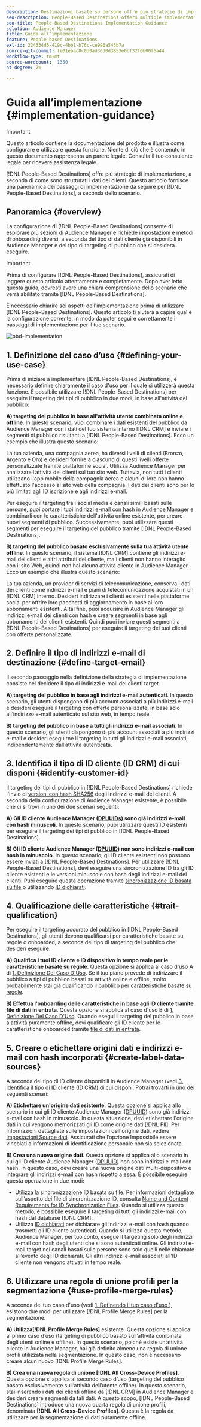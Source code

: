 ```yaml
---
description: Destinazioni basate su persone offre più strategie di implementazione, a seconda di come sono strutturati i dati dei clienti. Questo articolo fornisce una panoramica dei passaggi di implementazione da seguire per le Destinazioni basate su persone, a seconda dello scenario.
seo-description: People-Based Destinations offers multiple implementation strategies, depending on how your customer data is structured. This article provides an overview of the implementation steps that you need to follow for People-Based Destinations, depending on your scenario.
seo-title: People-Based Destinations Implementation Guidance
solution: Audience Manager
title: Guida all’implementazione
feature: People-based Destinations
exl-id: 224334d5-419c-4bb1-b76c-ce996a543b7a
source-git-commit: fe01ebac8c0d0ad3630d3853e0bf32f0b00f6a44
workflow-type: tm+mt
source-wordcount: '1350'
ht-degree: 2%

---
```


# Guida all’implementazione {#implementation-guidance}

>[!IMPORTANT]
>Questo articolo contiene la documentazione del prodotto e illustra come configurare e utilizzare questa funzione. Niente di ciò che è contenuto in questo documento rappresenta un parere legale. Consulta il tuo consulente legale per ricevere assistenza legale.

[!DNL People-Based Destinations] offre più strategie di implementazione, a seconda di come sono strutturati i dati dei clienti. Questo articolo fornisce una panoramica dei passaggi di implementazione da seguire per [!DNL People-Based Destinations], a seconda dello scenario.

## Panoramica {#overview}

La configurazione di [!DNL People-Based Destinations] consente di esplorare più sezioni di Audience Manager e richiede impostazioni e metodi di onboarding diversi, a seconda del tipo di dati cliente già disponibili in Audience Manager e del tipo di targeting di pubblico che si desidera eseguire.

>[!IMPORTANT]
> Prima di configurare [!DNL People-Based Destinations], assicurati di leggere questo articolo attentamente e completamente. Dopo aver letto questa guida, dovresti avere una chiara comprensione dello scenario che verrà abilitato tramite [!DNL People-Based Destinations].

È necessario chiarire sei aspetti dell&#39;implementazione prima di utilizzare [!DNL People-Based Destinations]. Questo articolo ti aiuterà a capire qual è la configurazione corrente, in modo da poter seguire correttamente i passaggi di implementazione per il tuo scenario.

![pbd-implementation](assets/pbd-implementation.png)

## &#x200B;1. Definizione del caso d’uso {#defining-your-use-case}

Prima di iniziare a implementare [!DNL People-Based Destinations], è necessario definire chiaramente il caso d&#39;uso per il quale si utilizzerà questa funzione. È possibile utilizzare [!DNL People-Based Destinations] per eseguire il targeting dei tipi di pubblico in due modi, in base all&#39;attività del pubblico:

**A) targeting del pubblico in base all&#39;attività utente combinata online e offline**. In questo scenario, vuoi combinare i dati esistenti del pubblico da Audience Manager con i dati del tuo sistema interno [!DNL CRM] e inviare i segmenti di pubblico risultanti a [!DNL People-Based Destinations]. Ecco un esempio che illustra questo scenario:

La tua azienda, una compagnia aerea, ha diversi livelli di clienti (Bronzo, Argento e Oro) e desideri fornire a ciascuno di questi livelli offerte personalizzate tramite piattaforme social. Utilizza Audience Manager per analizzare l’attività dei clienti sul tuo sito web. Tuttavia, non tutti i clienti utilizzano l&#39;app mobile della compagnia aerea e alcuni di loro non hanno effettuato l&#39;accesso al sito web della compagnia. I dati dei clienti sono per lo più limitati agli ID iscrizione e agli indirizzi e-mail.

Per eseguire il targeting tra i social media e canali simili basati sulle persone, puoi portare i tuoi [indirizzi e-mail con hash](people-based-destinations-prerequisites.md) in Audience Manager e combinarli con le caratteristiche dell&#39;attività online esistente, per creare nuovi segmenti di pubblico. Successivamente, puoi utilizzare questi segmenti per eseguire il targeting del pubblico tramite [!DNL People-Based Destinations].

**B) targeting del pubblico basato esclusivamente sulla tua attività utente offline**. In questo scenario, il sistema [!DNL CRM] contiene gli indirizzi e-mail dei clienti e altri attributi del cliente, ma i clienti non hanno interagito con il sito Web, quindi non hai alcuna attività cliente in Audience Manager. Ecco un esempio che illustra questo scenario:

La tua azienda, un provider di servizi di telecomunicazione, conserva i dati dei clienti come indirizzi e-mail e piani di telecomunicazione acquistati in un [!DNL CRM] interno. Desideri indirizzare i clienti esistenti nelle piattaforme social per offrire loro pacchetti di aggiornamento in base ai loro abbonamenti esistenti. A tal fine, puoi acquisire in Audience Manager gli indirizzi e-mail dei clienti con hash e creare segmenti in base agli abbonamenti dei clienti esistenti. Quindi puoi inviare questi segmenti a [!DNL People-Based Destinations] per eseguire il targeting dei tuoi clienti con offerte personalizzate.

## &#x200B;2. Definire il tipo di indirizzi e-mail di destinazione {#define-target-email}

Il secondo passaggio nella definizione della strategia di implementazione consiste nel decidere il tipo di indirizzi e-mail dei clienti target.

**A) targeting del pubblico in base agli indirizzi e-mail autenticati**. In questo scenario, gli utenti dispongono di più account associati a più indirizzi e-mail e desideri eseguire il targeting con offerte personalizzate, in base solo all’indirizzo e-mail autenticato sul sito web, in tempo reale.

**B) targeting del pubblico in base a tutti gli indirizzi e-mail associati**. In questo scenario, gli utenti dispongono di più account associati a più indirizzi e-mail e desideri eseguirne il targeting in tutti gli indirizzi e-mail associati, indipendentemente dall’attività autenticata.

## &#x200B;3. Identifica il tipo di ID cliente (ID CRM) di cui disponi {#identify-customer-id}

Il targeting dei tipi di pubblico in [!DNL People-Based Destinations] richiede l&#39;invio di [versioni con hash SHA256](people-based-destinations-prerequisites.md) degli indirizzi e-mail dei clienti. A seconda della configurazione di Audience Manager esistente, è possibile che ci si trovi in uno dei due scenari seguenti:

**A) Gli ID cliente Audience Manager ([DPUUIDs](../../reference/ids-in-aam.md)) sono già indirizzi e-mail con hash minuscoli**. In questo scenario, puoi utilizzare questi ID esistenti per eseguire il targeting dei tipi di pubblico in [!DNL People-Based Destinations].

**B) Gli ID cliente Audience Manager ([DPUUID](../../reference/ids-in-aam.md)) non sono indirizzi e-mail con hash in minuscolo**. In questo scenario, gli ID cliente esistenti non possono essere inviati a [!DNL People-Based Destinations]. Per utilizzare [!DNL People-Based Destinations], devi eseguire una sincronizzazione ID tra gli ID cliente esistenti e le versioni minuscole con hash degli indirizzi e-mail dei clienti. Puoi eseguire questa operazione tramite [sincronizzazione ID basata su file](../../integration/sending-audience-data/batch-data-transfer-explained/id-sync-file-based.md) o utilizzando [ID dichiarati](../declared-ids.md).

## &#x200B;4. Qualificazione delle caratteristiche {#trait-qualification}

Per eseguire il targeting accurato del pubblico in [!DNL People-Based Destinations], gli utenti devono qualificarsi per caratteristiche basate su regole o onboarded, a seconda del tipo di targeting del pubblico che desideri eseguire.

**A) Qualifica i tuoi ID cliente e ID dispositivo in tempo reale per le caratteristiche basate su regole**. Questa opzione si applica al caso d&#39;uso A di [1. Definizione Del Caso D&#39;Uso](people-based-destinations-workflow.md#defining-your-use-case). Se il tuo piano prevede di indirizzare il pubblico a tipi di pubblico basati su attività online e offline, molto probabilmente stai già qualificando il pubblico per [caratteristiche basate su regole](../traits/trait-and-segment-qualification-reference.md).

**B) Effettua l&#39;onboarding delle caratteristiche in base agli ID cliente tramite file di dati in entrata**. Questa opzione si applica al caso d&#39;uso B di [1. Definizione Del Caso D&#39;Uso](people-based-destinations-workflow.md#defining-your-use-case). Quando esegui il targeting del pubblico in base a attività puramente offline, devi qualificare gli ID cliente per le caratteristiche onboarded tramite [file di dati in entrata](../../integration/sending-audience-data/batch-data-transfer-explained/inbound-file-contents.md).

## &#x200B;5. Creare o etichettare origini dati e indirizzi e-mail con hash incorporati {#create-label-data-sources}

A seconda del tipo di ID cliente disponibili in Audience Manager (vedi [3. Identifica il tipo di ID cliente (ID CRM) di cui disponi](people-based-destinations-workflow.md#identify-customer-id). Potrai trovarti in uno dei seguenti scenari:

**A) Etichettare un&#39;origine dati esistente**. Questa opzione si applica allo scenario in cui gli ID cliente Audience Manager ([DPUUID](../../reference/ids-in-aam.md)) sono già indirizzi e-mail con hash in minuscolo. In questa situazione, devi etichettare l&#39;origine dati in cui vengono memorizzati gli ID come origine dati [!DNL PII]. Per informazioni dettagliate sulle impostazioni dell&#39;origine dati, vedere [Impostazioni Source dati](../datasources-list-and-settings.md). Assicurati che l’opzione Impossibile essere vincolati a informazioni di identificazione personale non sia selezionata.

**B) Crea una nuova origine dati**. Questa opzione si applica allo scenario in cui gli ID cliente Audience Manager ([DPUUID](../../reference/ids-in-aam.md)) non sono indirizzi e-mail con hash. In questo caso, devi creare una nuova origine dati multi-dispositivo e integrare gli indirizzi e-mail con hash rispetto a essa. È possibile eseguire questa operazione in due modi:

* Utilizza la sincronizzazione ID basata su file. Per informazioni dettagliate sull’aspetto dei file di sincronizzazione ID, consulta [Name and Content Requirements for ID Synchronization Files](../../integration/sending-audience-data/batch-data-transfer-explained/id-sync-file-based.md). Quando si utilizza questo metodo, è possibile eseguire il targeting di tutti gli indirizzi e-mail con hash dal database [!DNL CRM].
* Utilizza [ID dichiarati](../declared-ids.md) per dichiarare gli indirizzi e-mail con hash quando trasmetti gli ID cliente autenticati. Quando si utilizza questo metodo, Audience Manager, per tuo conto, esegue il targeting solo degli indirizzi e-mail con hash degli utenti che si sono autenticati online. Gli indirizzi e-mail target nei canali basati sulle persone sono solo quelli nelle chiamate all’evento degli ID dichiarati. Gli altri indirizzi e-mail associati all’ID cliente non vengono attivati in tempo reale.

## &#x200B;6. Utilizzare una regola di unione profili per la segmentazione {#use-profile-merge-rules}

A seconda del tuo caso d&#39;uso (vedi [1. Definendo il tuo caso d&#39;uso &#x200B;](people-based-destinations-workflow.md#defining-your-use-case)), esistono due modi per utilizzare [!DNL Profile Merge Rules] per la segmentazione.

**A) Utilizza[!DNL Profile Merge Rules]** esistente. Questa opzione si applica al primo caso d’uso (targeting di pubblico basato sull’attività combinata degli utenti online e offline). In questo scenario, poiché esiste un’attività cliente in Audience Manager, hai già definito almeno una regola di unione profili utilizzata nella segmentazione. In questo caso, non è necessario creare alcun nuovo [!DNL Profile Merge Rules].

**B) Crea una nuova regola di unione [!DNL All Cross-Device Profiles]**. Questa opzione si applica al secondo caso d’uso (targeting del pubblico basato esclusivamente sull’attività dell’utente offline). In questo scenario, stai inserendo i dati dei clienti offline da [!DNL CRM] in Audience Manager e desideri creare segmenti da tali dati. A questo scopo, [!DNL People-Based Destinations] introduce una nuova quarta regola di unione profili, denominata **[!DNL All Cross-Device Profiles]**. Questa è la regola da utilizzare per la segmentazione di dati puramente offline.
